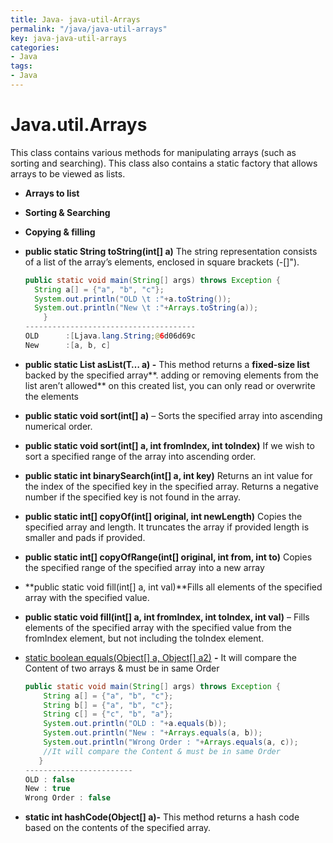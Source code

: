 ```yaml
---
title: Java- java-util-Arrays
permalink: "/java/java-util-arrays"
key: java-java-util-arrays
categories:
- Java
tags:
- Java
---
```


Java.util.Arrays 
====================

This class contains various methods for manipulating arrays (such as sorting and
searching). This class also contains a static factory that allows arrays to be
viewed as lists.

-   **Arrays to list**

-   **Sorting & Searching**

-   **Copying & filling**

-   **public static String toString(int[] a)** The string representation
    consists of a list of the array’s elements, enclosed in square brackets
    (-[]").
    ```java
    public static void main(String[] args) throws Exception {  
      String a[] = {"a", "b", "c"};
      System.out.println("OLD \t :"+a.toString());
      System.out.println("New \t :"+Arrays.toString(a));
    	}
    --------------------------------------	
    OLD 	 :[Ljava.lang.String;@6d06d69c
    New 	 :[a, b, c]
    ```

-   **public static List asList(T… a) -** This method returns a **fixed-size
    list** backed by the specified array**. adding or removing elements from the
    list aren’t allowed** on this created list, you can only read or overwrite
    the elements

-   **public static void sort(int[] a)** – Sorts the specified array into
    ascending numerical order.

-   **public static void sort(int[] a, int fromIndex, int toIndex)** If we wish
    to sort a specified range of the array into ascending order. 

-   **public static int binarySearch(int[] a, int key)** Returns an int value
    for the index of the specified key in the specified array. Returns a
    negative number if the specified key is not found in the array.

-   **public static int[] copyOf(int[] original, int newLength)** Copies the
    specified array and length. It truncates the array if provided length is
    smaller and pads if provided.

-   **public static int[] copyOfRange(int[] original, int from, int to)** Copies
    the specified range of the specified array into a new array

-   **public static void fill(int[] a, int val)**Fills all elements of the
    specified array with the specified value.

-   **public static void fill(int[] a, int fromIndex, int toIndex, int val)** –
    Fills elements of the specified array with the specified value from the
    fromIndex element, but not including the toIndex element.

-   [static boolean equals(Object[] a, Object[]
    a2)](https://www.tutorialspoint.com/java/util/arrays_equals_object.htm)
    **-** It will compare the Content of two arrays & must be in same Order
    ```java
    public static void main(String[] args) throws Exception {       
        String a[] = {"a", "b", "c"};
        String b[] = {"a", "b", "c"};
        String c[] = {"c", "b", "a"};
        System.out.println("OLD : "+a.equals(b));
        System.out.println("New : "+Arrays.equals(a, b));
        System.out.println("Wrong Order : "+Arrays.equals(a, c));
        //It will compare the Content & must be in same Order
       }  
    ------------------------   
    OLD : false
    New : true
    Wrong Order : false
    ```


-   **static int hashCode(Object[] a)-** This method returns a hash code based
    on the contents of the specified array.
